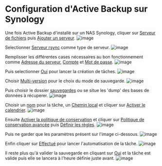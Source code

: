 # Configuration d'Active Backup sur Synology

Une fois Active Backup d'installé sur un NAS Synology, cliquer sur <ins>Serveur de fichiers</ins> puis <ins>Ajouter un serveur</ins>.
![image](https://github.com/user-attachments/assets/9ce729a9-1982-4137-a337-723c8c33a73e)

Selectionner <ins>Serveur rsync</ins> comme type de serveur.
![image](https://github.com/user-attachments/assets/04156fc7-802b-4e0b-9758-0bfe42df714a)

Remplisser les différentes cases nécessaires au bon fonctionnement comme <ins>Adresse du serveur</ins>, <ins>Compte</ins> et <ins> Mot de passe</ins>.
![image](https://github.com/user-attachments/assets/71e818b4-29a7-45e0-9854-f9f07d7c7195)

Puis selectionner <ins>Oui</ins> pour lancer la création de tâches.
![image](https://github.com/user-attachments/assets/fda6f680-f02a-42e3-990f-236202a8ddf8)

Choisir <ins>Multi-version</ins> pour le choix du mode de sauvegarde.
![image](https://github.com/user-attachments/assets/cec8a541-e734-4998-b402-1e6a5edab4c0)

Puis choisir le dossier <ins>sauvegardes</ins> ou se situe les 'dump' des bases de données à récuperer.
![image](https://github.com/user-attachments/assets/b1ab10b5-de39-4e84-9fd0-d955111c7fcc)

Choisir un <ins>nom</ins> pour la tâche, un <ins>Chemin local</ins> et cliquer sur <ins>Activer le calendrier</ins>.
![image](https://github.com/user-attachments/assets/42a1db76-bdbe-4c00-a057-de10c2239b84)

Ensuite <ins>Activer la politique de conservation</ins> et cliquer sur <ins>Politique de conservation avancée</ins> puis <ins>Définir les règles</ins>.
![image](https://github.com/user-attachments/assets/c66b6d18-e132-43f0-8ae3-9652b0f627c1)

Puis ne garder que les paramètres présent sur l'image ci-dessous.
![image](https://github.com/user-attachments/assets/27b42e05-c595-4151-9602-ab6ef1f75910)

Enfin cliquer sur <ins>Effectué</ins> pour lancer l'automatisation de la tâche.
![image](https://github.com/user-attachments/assets/fe84cb6e-7e24-4176-9a17-074fb79fda19)

Il reste plus qu'à valider la sauvegarde en cliquant sur <ins>Oui</ins> et la tâche est valide puis elle se lancera à l'heure définie juste avant.
![image](https://github.com/user-attachments/assets/3d30a00b-6097-4833-9109-c0d28fe2c985)
